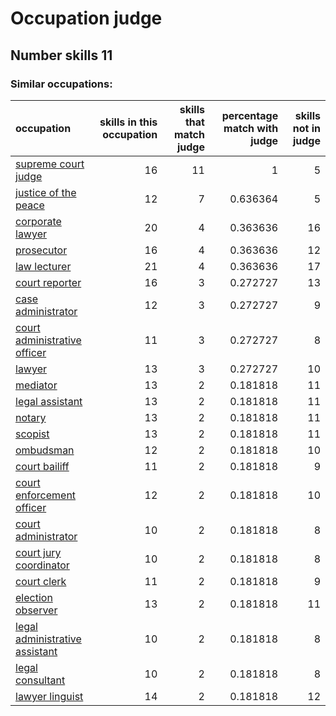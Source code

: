 # Occupation judge
## Number skills 11
### Similar occupations:
| occupation                                                          |   skills in this occupation |   skills that match judge |   percentage match with judge |   skills not in judge |
|:--------------------------------------------------------------------|----------------------------:|--------------------------:|------------------------------:|----------------------:|
| [supreme court judge](supreme_court_judge.md)                       |                          16 |                        11 |                      1        |                     5 |
| [justice of the peace](justice_of_the_peace.md)                     |                          12 |                         7 |                      0.636364 |                     5 |
| [corporate lawyer](corporate_lawyer.md)                             |                          20 |                         4 |                      0.363636 |                    16 |
| [prosecutor](prosecutor.md)                                         |                          16 |                         4 |                      0.363636 |                    12 |
| [law lecturer](law_lecturer.md)                                     |                          21 |                         4 |                      0.363636 |                    17 |
| [court reporter](court_reporter.md)                                 |                          16 |                         3 |                      0.272727 |                    13 |
| [case administrator](case_administrator.md)                         |                          12 |                         3 |                      0.272727 |                     9 |
| [court administrative officer](court_administrative_officer.md)     |                          11 |                         3 |                      0.272727 |                     8 |
| [lawyer](lawyer.md)                                                 |                          13 |                         3 |                      0.272727 |                    10 |
| [mediator](mediator.md)                                             |                          13 |                         2 |                      0.181818 |                    11 |
| [legal assistant](legal_assistant.md)                               |                          13 |                         2 |                      0.181818 |                    11 |
| [notary](notary.md)                                                 |                          13 |                         2 |                      0.181818 |                    11 |
| [scopist](scopist.md)                                               |                          13 |                         2 |                      0.181818 |                    11 |
| [ombudsman](ombudsman.md)                                           |                          12 |                         2 |                      0.181818 |                    10 |
| [court bailiff](court_bailiff.md)                                   |                          11 |                         2 |                      0.181818 |                     9 |
| [court enforcement officer](court_enforcement_officer.md)           |                          12 |                         2 |                      0.181818 |                    10 |
| [court administrator](court_administrator.md)                       |                          10 |                         2 |                      0.181818 |                     8 |
| [court jury coordinator](court_jury_coordinator.md)                 |                          10 |                         2 |                      0.181818 |                     8 |
| [court clerk](court_clerk.md)                                       |                          11 |                         2 |                      0.181818 |                     9 |
| [election observer](election_observer.md)                           |                          13 |                         2 |                      0.181818 |                    11 |
| [legal administrative assistant](legal_administrative_assistant.md) |                          10 |                         2 |                      0.181818 |                     8 |
| [legal consultant](legal_consultant.md)                             |                          10 |                         2 |                      0.181818 |                     8 |
| [lawyer linguist](lawyer_linguist.md)                               |                          14 |                         2 |                      0.181818 |                    12 |
